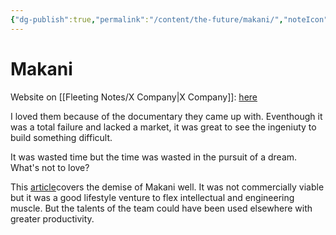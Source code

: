 ```yaml
---
{"dg-publish":true,"permalink":"/content/the-future/makani/","noteIcon":"2"}
---
```


# Makani

Website on [[Fleeting Notes/X Company\|X Company]]: [here](https://x.company/projects/makani/)

I loved them because of the documentary they came up with. Eventhough it was a total failure and lacked a market, it was great to see the ingeniuty to build something difficult. 

It was wasted time but the time was wasted in the pursuit of a dream. What's not to love?

This [article](https://cleantechnica.com/2020/02/21/rip-google-makani-perhaps-the-entire-airborne-wind-energy-space-will-finally-disappear/)covers the demise of Makani well. It was not commercially viable but it was a good lifestyle venture to flex intellectual and engineering muscle. But the talents of the team could have been used elsewhere with greater productivity.